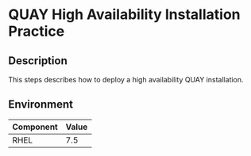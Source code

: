 # QUAY High Availability Installation Practice

## Description
This steps describes how to deploy a high availability QUAY installation.

## Environment
Component | Value
-|-
RHEL | 7.5
